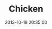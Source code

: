 ---
layout: post
title:  "Chicken"
date:   2013-10-18 20:35:00
categories: ['characters']
image: characters/chicken.jpg
image_width: 400
image_height: 559
---